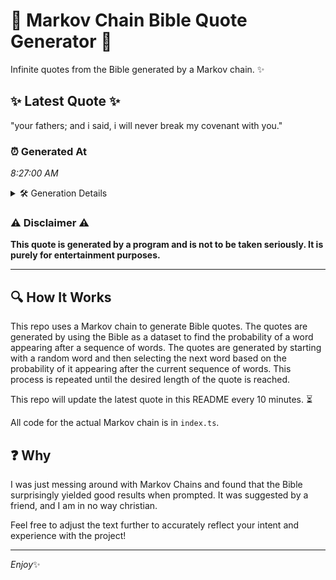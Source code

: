 # 📖 Markov Chain Bible Quote Generator 📖

Infinite quotes from the Bible generated by a Markov chain. ✨

## ✨ Latest Quote ✨
"your fathers; and i said, i will never break my covenant with you."

### ⏰ Generated At
*8:27:00 AM*

<details>
    <summary>🛠️ Generation Details</summary>
    <p>
        <strong>🌱 Seed:</strong> your<br>
        <strong>🔄 Iterations:</strong> 12<br>
        <strong>📜 Context History:</strong><br>[ your ]: fathers;<br>[ your, fathers; ]: and<br>[ your, fathers;, and ]: i<br>[ your, fathers;, and, i ]: said,<br>[ your, fathers;, and, i, said, ]: i<br>[ your, fathers;, and, i, said,, i ]: will<br>[ fathers;, and, i, said,, i, will ]: never<br>[ and, i, said,, i, will, never ]: break<br>[ i, said,, i, will, never, break ]: my<br>[ said,, i, will, never, break, my ]: covenant<br>[ i, will, never, break, my, covenant ]: with<br>[ will, never, break, my, covenant, with ]: you.<br>
    </p>
</details>

### ⚠️ Disclaimer ⚠️
**This quote is generated by a program and is not to be taken seriously. It is purely for entertainment purposes.**

---

## 🔍 How It Works

This repo uses a Markov chain to generate Bible quotes. The quotes are generated by using the Bible as a dataset to find the probability of a word appearing after a sequence of words. The quotes are generated by starting with a random word and then selecting the next word based on the probability of it appearing after the current sequence of words. This process is repeated until the desired length of the quote is reached.

This repo will update the latest quote in this README every 10 minutes. ⏳

All code for the actual Markov chain is in `index.ts`.

## ❓ Why

I was just messing around with Markov Chains and found that the Bible surprisingly yielded good results when prompted. 
It was suggested by a friend, and I am in no way christian.

Feel free to adjust the text further to accurately reflect your intent and experience with the project!

---

*Enjoy*✨
